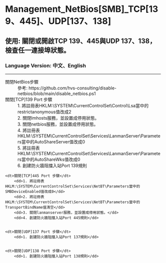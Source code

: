 # Management_NetBios[SMB]_TCP[139、445]、UDP[137、138]

## 使用: 關閉或開啟TCP 139、445與UDP 137、138，檢查任一連接埠狀態。

### Language Version: 中文、English
________________________________________________________________________________________________________________

<dl>
	<dt>關閉NetBios步驟</dt>
		<dd>參考: https://github.com/hvs-consulting/disable-netbios/blob/main/disable_netbios.ps1</dd>
	<dt>關閉[TCP]139 Port 步驟</dt>
		<dd>1. 將註冊表HKLM:\SYSTEM\CurrentControlSet\Control\Lsa當中的restrictanonymous值改成2</dd>
		<dd>2. 關閉lmhosts服務，並設置成停用狀態。</dd>
		<dd>3. 關閉netbios服務，並設置成停用狀態。</dd>
		<dd>4. 將註冊表HKLM:\SYSTEM\CurrentControlSet\Services\LanmanServer\Parameters當中的AutoShareServer值改成0</dd>
		<dd>5. 將註冊表HKLM:\SYSTEM\CurrentControlSet\Services\LanmanServer\Parameters當中的AutoShareWks值改成0</dd>
		<dd>6. 創建防火牆阻擋入站Port 139規則</dd>

	<dt>關閉[TCP]445 Port 步驟</dt>
		<dd>1. 將註冊表HKLM:\SYSTEM\CurrentControlSet\Services\NetBT\Parameters當中的SMBDeviceEnabled值改成0</dd>
		<dd>2. 將註冊表HKLM:\SYSTEM\CurrentControlSet\Services\NetBT\Parameters當中的TransportBindName值清空</dd>
		<dd>3. 關閉lanmanserver服務，並設置成停用狀態。</dd>
		<dd>4. 創建防火牆阻擋入站Port 445規則</dd>


	<dt>關閉[UDP]137 Port 步驟</dt>
		<dd>1. 創建防火牆阻擋入站Port 137規則</dd>


	<dt>關閉[UDP]138 Port 步驟</dt>
		<dd>1. 創建防火牆阻擋入站Port 138規則</dd>
</dl>